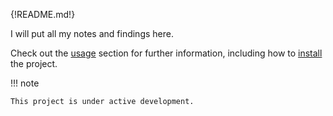 {!README.md!}

I will put all my notes and findings here. 

Check out the [usage](repository) section for further information, including how to [install](repository#installation) the project.

!!! note

    This project is under active development.

